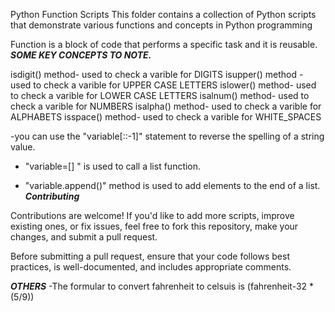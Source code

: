Python Function Scripts
This folder contains a collection of Python scripts that demonstrate various functions and concepts in Python programming

Function is a block of code that performs a specific task and it is reusable.
                ***SOME KEY CONCEPTS TO NOTE.***
                
isdigit() method- used to check a varible for DIGITS
isupper() method - used to check a varible for UPPER CASE LETTERS 
islower() method- used to check a varible for LOWER CASE LETTERS
isalnum() method- used to check a varible for NUMBERS
isalpha() method- used to check a varible for ALPHABETS
isspace() method- used to check a varible for WHITE_SPACES

-you can use the "variable[::-1]" statement to reverse the spelling of a string value.

- "variable=[] " is used to call a list function.

- "variable.append()" method is used to add elements to the end of a list.
               ***Contributing***

Contributions are welcome! If you'd like to add more scripts, improve existing ones, or fix issues, feel free to fork this repository, make your changes, and submit a pull request.

Before submitting a pull request, ensure that your code follows best practices, is well-documented, and includes appropriate comments.








***OTHERS***
-The formular to convert fahrenheit to celsuis is (fahrenheit-32 *(5/9))